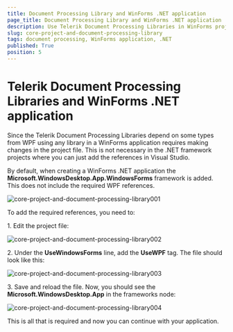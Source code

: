 ```yaml
---
title: Document Processing Library and WinForms .NET application
page_title: Document Processing Library and WinForms .NET application
description: Use Telerik Document Processing Libraries in WinForms projects to create, edit, and export documents without relying on external software.
slug: core-project-and-document-processing-library
tags: document processing, WinForms application, .NET
published: True
position: 5
---
```


# Telerik Document Processing Libraries and WinForms .NET application

Since the Telerik Document Processing Libraries depend on some types from WPF using any library in a WinForms application requires making changes in the project file. This is not necessary in the .NET framework projects where you can just add the references in Visual Studio. 

By default, when creating a WinForms .NET application the **Microsoft.WindowsDesktop.App.WindowsForms** framework is added. This does not include the required WPF references. 

![core-project-and-document-processing-library001](images/core-project-and-document-processing-library001.png)

To add the required references, you need to:

1\. Edit the project file:  

![core-project-and-document-processing-library002](images/core-project-and-document-processing-library002.png)

2\. Under the **UseWindowsForms** line, add the **UseWPF** tag. The file should look like this:

![core-project-and-document-processing-library003](images/core-project-and-document-processing-library003.png)

3\. Save and reload the file. Now, you should see the **Microsoft.WindowsDesktop.App** in the frameworks node:

![core-project-and-document-processing-library004](images/core-project-and-document-processing-library004.png)

This is all that is required and now you can continue with your application. 
